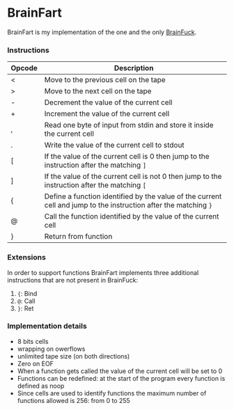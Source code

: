 # BrainFart

BrainFart is my implementation of the one and the only [BrainFuck](https://en.wikipedia.org/wiki/Brainfuck).

### Instructions

| Opcode | Description                                                                                                      |
|--------|------------------------------------------------------------------------------------------------------------------|
| <      | Move to the previous cell on the tape                                                                            |
| >      | Move to the next cell on the tape                                                                                |
| -      | Decrement the value of the current cell                                                                          |
| +      | Increment the value of the current cell                                                                          |
| ,      | Read one byte of input from stdin and store it inside the current cell                                           |
| .      | Write the value of the current cell to stdout                                                                    | 
| [      | If the value of the current cell is 0 then jump to the instruction after the matching `]`                        |
| ]      | If the value of the current cell is not 0 then jump to the instruction after the matching `[`                    |
| {      | Define a function identified by the value of the current cell and jump to the instruction after the matching `}` |
| @      | Call the function identified by the value of the current cell                                                    |
| }      | Return from function                                                                                             |

### Extensions

In order to support functions BrainFart implements three additional instructions that are not present in BrainFuck:
1. `{`: Bind
2. `@`: Call
3. `}`: Ret

### Implementation details

- 8 bits cells
- wrapping on owerflows
- unlimited tape size (on both directions)
- Zero on EOF
- When a function gets called the value of the current cell will be set to 0
- Functions can be redefined: at the start of the program every function is defined as noop
- Since cells are used to identify functions the maximum number of functions allowed is 256: from 0 to 255
